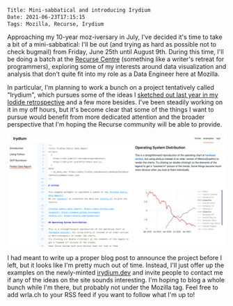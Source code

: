     Title: Mini-sabbatical and introducing Irydium
    Date: 2021-06-23T17:15:15
    Tags: Mozilla, Recurse, Irydium

Approaching my 10-year moz-iversary in July, I've decided it's time to take a bit of a mini-sabbatical: I'll be out (and trying as
hard as possible not to check bugmail) from Friday, June 25th until August 9th.
During this time, I'll be doing a batch at the [Recurse Centre](https://recurse.com) (something like a writer's retreat for programmers), exploring some of my interests around data visualization and analysis that don't quite fit into my role as a Data Engineer here at Mozilla.

In particular, I'm planning to work a bunch on a project tentatively called "Irydium", which pursues some of the ideas I [sketched out last year in my Iodide retrospective](https://wrla.ch/blog/2020/11/iodide-retrospective/) and a few more besides.
I've been steadily working on it in my off hours, but it's become clear that some of the things I want to pursue would benefit from more dedicated attention and the broader perspective that I'm hoping the Recurse community will be able to provide.

![](/files/2021/06/irydium.png)

I had meant to write up a proper blog post to announce the project before I left, but it looks like I'm pretty much out of time.
Instead, I'll just offer up the examples on the newly-minted [irydium.dev](https://irydium.dev) and invite people to contact me if any of the ideas on the site sounds interesting.
I'm hoping to blog a whole bunch while I'm there, but probably not under the Mozilla tag.
Feel free to add wrla.ch to your RSS feed if you want to follow what I'm up to!
